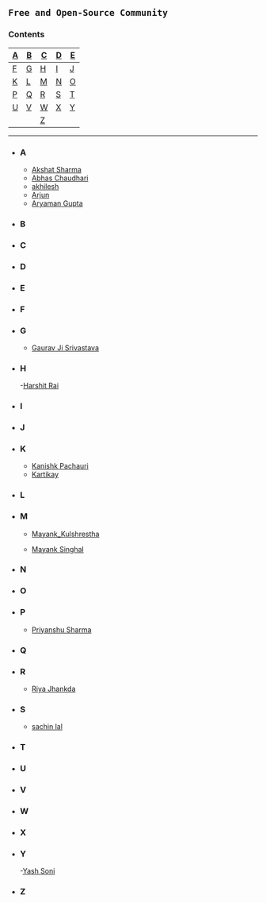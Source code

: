 ## `Free and Open-Source Community`

### **Contents**

| [A](#a) | [B](#b) | [C](#c) | [D](#d) | [E](#e) |
| ------- | ------- | ------- | ------- | ------- |
| [F](#f) | [G](#g) | [H](#h) | [I](#i) | [J](#j) |
| [K](#k) | [L](#l) | [M](#m) | [N](#n) | [O](#o) |
| [P](#p) | [Q](#q) | [R](#r) | [S](#s) | [T](#t) |
| [U](#u) | [V](#v) | [W](#w) | [X](#x) | [Y](#y) |
|         |         | [Z](#z) |

---

- ### **A**

   - [Akshat Sharma](https://github.com/akshatcoder-hash)
   - [Abhas Chaudhari](https://github.com/Abhas25)
   - [akhilesh](https://github.com/Akki9015)
  -  [Arjun](https://github.com/Arjuntyagi1)
  -  [Aryaman Gupta](https://github.com/Gupta-Aryaman)
 


- ### **B**
    


- ### **C**



- ### **D**
  
 

- ### **E**



- ### **F**



- ### **G**
  - [Gaurav Ji Srivastava](https://github.com/GJS2162)


- ### **H**
  -[Harshit Rai](https://github.com/Harshitr10)



- ### **I**



- ### **J**



- ### **K**
  - [Kanishk Pachauri](https://github.com/Mr-Sunglasses)
  - [Kartikay](https://github.com/Kartikay-W-21-22-24)
  



- ### **L**


- ### **M**
  - [Mayank_Kulshrestha](https://github.com/Gaming-addicted)
 
  - [Mayank Singhal](https://github.com/MayankSinghal45)


- ### **N**



- ### **O**



- ### **P**
  - [Priyanshu Sharma](https://github.com/priyanshu20)



- ### **Q**

- ### **R**
  - [Riya Jhankda](https://github.com/Riya-jhankda)



- ### **S**

  - [sachin lal](https://github.com/sachinlal7)

- ### **T**



- ### **U**



- ### **V**



- ### **W**


- ### **X**

- ### **Y**
  -[Yash Soni](https://github.com/Ys55Wss)



- ### **Z**

